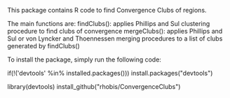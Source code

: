 This package contains R code to find Convergence Clubs of regions.

The main functions are:
findClubs(): applies Phillips and Sul clustering procedure to find clubs of convergence
mergeClubs(): applies Phillips and Sul or von Lyncker and Thoennessen merging procedures to a list of clubs generated by findClubs()





To install the package, simply run the following code:

if(!('devtools' %in% installed.packages())) install.packages("devtools")

library(devtools)
install_github("rhobis/ConvergenceClubs")
